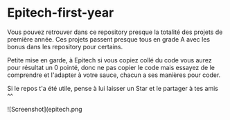 # Epitech-first-year

Vous pouvez retrouver dans ce repository presque la totalité des projets de première année. Ces projets passent presque tous en grade A avec les bonus dans les repository pour certains.

Petite mise en garde, à Epitech si vous copiez collé du code vous aurez pour résultat un 0 pointé, donc ne pas copier le code mais essayez de le comprendre et l'adapter à votre sauce, chacun a ses manières pour coder.

Si le repos t'a été utile, pense à lui laisser un Star et le partager à tes amis ^^

![Screenshot](epitech.png
